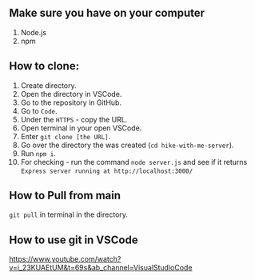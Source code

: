 ## Make sure you have on your computer
1. Node.js
2. npm

## How to clone:
1. Create directory.
2. Open the directory in VSCode.
3. Go to the repository in GitHub.
4. Go to `Code`.
5. Under the `HTTPS` - copy the URL.
6. Open terminal in your open VSCode.
7. Enter `git clone [the URL]`.
8. Go over the directory the was created (`cd hike-with-me-server`).
9. Run `npm i`.
10. For checking - run the command `node server.js` and see if it returns `Express server running at http://localhost:3000/`


## How to Pull from main
`git pull` in terminal in the directory.

## How to use git in VSCode
https://www.youtube.com/watch?v=i_23KUAEtUM&t=69s&ab_channel=VisualStudioCode

